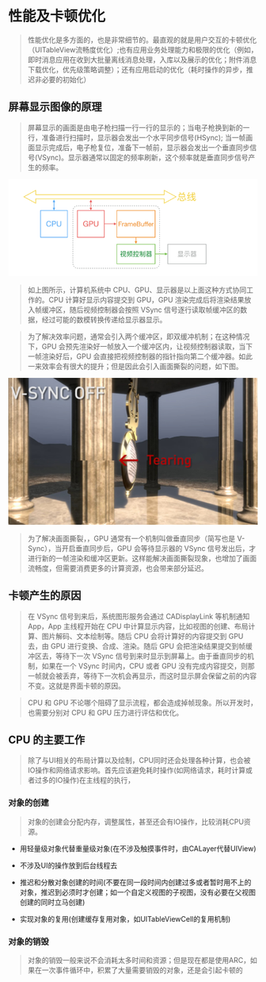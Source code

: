# 性能及卡顿优化

> 性能优化是多方面的，也是非常细节的。最直观的就是用户交互的卡顿优化（UITableView流畅度优化）;也有应用业务处理能力和极限的优化（例如，即时消息应用在收到大批量离线消息处理，入库以及展示的优化；附件消息下载优化，优先级策略调整）；还有应用启动的优化（耗时操作的异步，推迟非必要的初始化）

## 屏幕显示图像的原理

> 屏幕显示的画面是由电子枪扫描一行一行的显示的；当电子枪换到新的一行，准备进行扫描时，显示器会发出一个水平同步信号(HSync); 当一帧画面显示完成后，电子枪复位，准备下一帧前，显示器会发出一个垂直同步信号(VSync)。显示器通常以固定的频率刷新，这个频率就是垂直同步信号产生的频率。

![屏幕显像原理][1]

> 如上图所示，计算机系统中 CPU、GPU、显示器是以上面这种方式协同工作的。CPU 计算好显示内容提交到 GPU，GPU 渲染完成后将渲染结果放入帧缓冲区，随后视频控制器会按照 VSync 信号逐行读取帧缓冲区的数据，经过可能的数模转换传递给显示器显示。

> 为了解决效率问题，通常会引入两个缓冲区，即双缓冲机制；在这种情况下，GPU 会预先渲染好一帧放入一个缓冲区内，让视频控制器读取，当下一帧渲染好后，GPU 会直接把视频控制器的指针指向第二个缓冲器。如此一来效率会有很大的提升；但是因此会引入画面撕裂的问题，如下图。

![画面撕裂][2]

> 为了解决画面撕裂，，GPU 通常有一个机制叫做垂直同步（简写也是 V-Sync），当开启垂直同步后，GPU 会等待显示器的 VSync 信号发出后，才进行新的一帧渲染和缓冲区更新。这样能解决画面撕裂现象，也增加了画面流畅度，但需要消费更多的计算资源，也会带来部分延迟。

## 卡顿产生的原因

> 在 VSync 信号到来后，系统图形服务会通过 CADisplayLink 等机制通知 App，App 主线程开始在 CPU 中计算显示内容，比如视图的创建、布局计算、图片解码、文本绘制等。随后 CPU 会将计算好的内容提交到 GPU 去，由 GPU 进行变换、合成、渲染。随后 GPU 会把渲染结果提交到帧缓冲区去，等待下一次 VSync 信号到来时显示到屏幕上。由于垂直同步的机制，如果在一个 VSync 时间内，CPU 或者 GPU 没有完成内容提交，则那一帧就会被丢弃，等待下一次机会再显示，而这时显示屏会保留之前的内容不变。这就是界面卡顿的原因。

> CPU 和 GPU 不论哪个阻碍了显示流程，都会造成掉帧现象。所以开发时，也需要分别对 CPU 和 GPU 压力进行评估和优化。

## CPU 的主要工作

> 除了与UI相关的布局计算以及绘制，CPU同时还会处理各种计算，也会被IO操作和网络请求影响。首先应该避免耗时操作(如网络请求，耗时计算或者过多的IO操作)在主线程的执行，

### 对象的创建

> 对象的创建会分配内存，调整属性，甚至还会有IO操作，比较消耗CPU资源。

- 用轻量级对象代替重量级对象(在不涉及触摸事件时，由CALayer代替UIView)

- 不涉及UI的操作放到后台线程去

- 推迟和分散对象创建的时间(不要在同一段时间内创建过多或者暂时用不上的对象，推迟到必须时才创建；如一个自定义视图的子视图，没有必要在父视图创建的同时立马创建)

- 实现对象的复用(创建缓存复用对象，如UITableViewCell的复用机制)


### 对象的销毁

> 对象的销毁一般来说不会消耗太多时间和资源；但是现在都是使用ARC，如果在一次事件循环中，积累了大量需要销毁的对象，还是会引起卡顿的





[1]: 屏幕显像原理.png
[2]: ios_vsync_off.jpg
